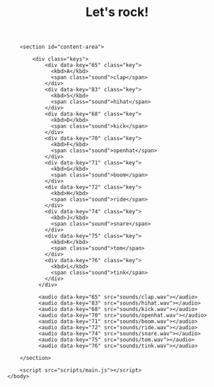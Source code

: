 <!DOCTYPE html>
<html>
    <head>
        <title>Drums</title>
        <meta charset="UTF-8">
        <link rel="stylesheet" href="/styles/reset.css">
        <link rel="stylesheet" href="/styles/main.css">
    </head>
    <body>
        <header id="header">
            <h1>Let's rock!</h1> 
        </header>

        <section id="content-area">

            <div class="keys">
                <div data-key="65" class="key">
                  <kbd>A</kbd>
                  <span class="sound">clap</span>
                </div>
                <div data-key="83" class="key">
                  <kbd>S</kbd>
                  <span class="sound">hihat</span>
                </div>
                <div data-key="68" class="key">
                  <kbd>D</kbd>
                  <span class="sound">kick</span>
                </div>
                <div data-key="70" class="key">
                  <kbd>F</kbd>
                  <span class="sound">openhat</span>
                </div>
                <div data-key="71" class="key">
                  <kbd>G</kbd>
                  <span class="sound">boom</span>
                </div>
                <div data-key="72" class="key">
                  <kbd>H</kbd>
                  <span class="sound">ride</span>
                </div>
                <div data-key="74" class="key">
                  <kbd>J</kbd>
                  <span class="sound">snare</span>
                </div>
                <div data-key="75" class="key">
                  <kbd>K</kbd>
                  <span class="sound">tom</span>
                </div>
                <div data-key="76" class="key">
                  <kbd>L</kbd>
                  <span class="sound">tink</span>
                </div>
              </div>
            
              <audio data-key="65" src="sounds/clap.wav"></audio>
              <audio data-key="83" src="sounds/hihat.wav"></audio>
              <audio data-key="68" src="sounds/kick.wav"></audio>
              <audio data-key="70" src="sounds/openhat.wav"></audio>
              <audio data-key="71" src="sounds/boom.wav"></audio>
              <audio data-key="72" src="sounds/ride.wav"></audio>
              <audio data-key="74" src="sounds/snare.wav"></audio>
              <audio data-key="75" src="sounds/tom.wav"></audio>
              <audio data-key="76" src="sounds/tink.wav"></audio>
            
        </section>

        <script src="scripts/main.js"></script>
    </body>
</html>
